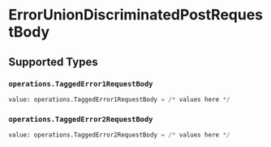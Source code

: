 # ErrorUnionDiscriminatedPostRequestBody


## Supported Types

### `operations.TaggedError1RequestBody`

```python
value: operations.TaggedError1RequestBody = /* values here */
```

### `operations.TaggedError2RequestBody`

```python
value: operations.TaggedError2RequestBody = /* values here */
```

